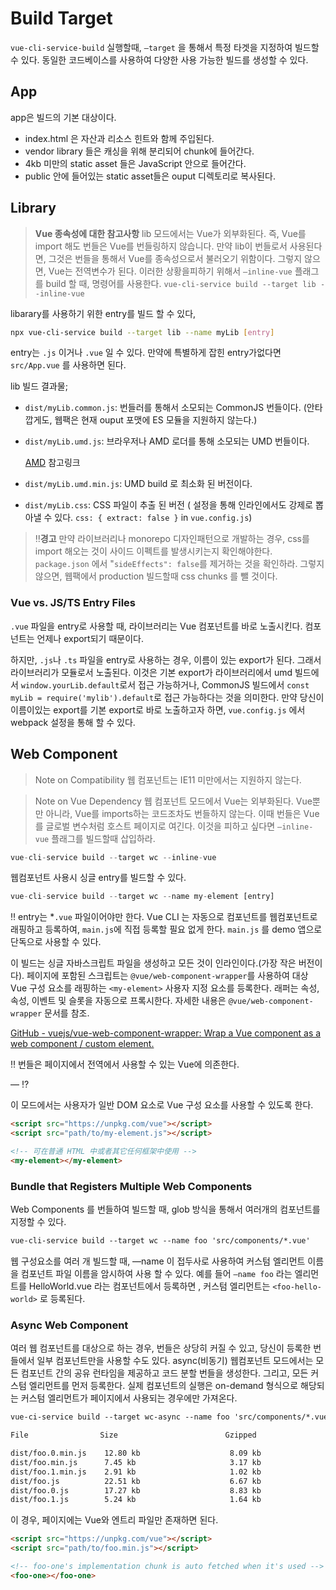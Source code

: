 # Build Target

`vue-cli-service-build` 실행할때, `—target` 을 통해서 특정 타겟을 지정하여 빌드할 수 있다. 동일한 코드베이스를 사용하여 다양한 사용 가능한 빌드를 생성할 수 있다. 

## App

app은 빌드의 기본 대상이다.

- index.html 은 자산과 리소스 힌트와 함께 주입된다.
- vendor library 들은 캐싱을 위해 분리되어 chunk에 들어간다.
- 4kb 미만의 static asset 들은 JavaScript 안으로  들어간다.
- public 안에 들어있는 static asset들은 ouput 디렉토리로 복사된다.

## Library

> **Vue 종속성에 대한 참고사항**
lib 모드에서는 Vue가 외부화된다. 즉, Vue를 import 해도 번들은 Vue를 번들링하지 않습니다. 만약 lib이 번들로서 사용된다면, 그것은 번들을 통해서 Vue를 종속성으로서 불러오기 위함이다. 그렇지 않으면, Vue는 전역변수가 된다. 
이러한 상황을피하기 위해서 `—inline-vue` 플래그를 build 할 때, 명령어를 사용한다.
`vue-cli-service build --target lib --inline-vue`

libarary를 사용하기 위한 entry를 빌드 할 수 있다,

```bash
npx vue-cli-service build --target lib --name myLib [entry]
```

entry는 `.js` 이거나 `.vue` 일 수 있다. 만약에 특별하게 잡힌 entry가없다면 `src/App.vue` 를 사용하면 된다.

lib 빌드 결과물;

- `dist/myLib.common.js`:  번들러를 통해서 소모되는 CommonJS 번들이다. (안타깝게도, 웹팩은 현재 ouput 포맷에 ES 모듈을 지원하지 않는다.)
- `dist/myLib.umd.js`: 브라우저나 AMD 로더를 통해 소모되는 UMD 번들이다.

    [AMD](https://d2.naver.com/helloworld/591319) 참고링크

- `dist/myLib.umd.min.js`:  UMD build 로 최소화 된 버전이다.
- `dist/myLib.css`: CSS 파일이 추출 된 버전 ( 설정을 통해 인라인에서도 강제로 뽑아낼 수 있다. `css: { extract: false }` in `vue.config.js`)

> ‼️**경고**
만약 라이브러리나 monorepo 디자인패턴으로 개발하는 경우, css를 import 해오는 것이 사이드 이펙트를 발생시키는지 확인해야한다.  `package.json` 에서 "`sideEffects": false`를 제거하는 것을 확인하라. 그렇지 않으면, 웹팩에서 production 빌드할때 css chunks 를 뺄 것이다.

### Vue vs. JS/TS Entry Files

`.vue` 파일을 entry로 사용할 때, 라이브러리는 Vue 컴포넌트를 바로 노출시킨다. 컴포넌트는  언제나 export되기 때문이다.

하지만, `.js`나 `.ts` 파일을 entry로 사용하는 경우,  이름이 있는 export가 된다. 그래서 라이브러리가 모듈로서 노출된다. 이것은 기본 export가 라이브러리에서 umd 빌드에서   `window.yourLib.default`로서 접근 가능하거나, CommonJS 빌드에서 `const myLib = require('mylib').default`로 접근 가능하다는 것을 의미한다. 만약  당신이 이름이있는 export를 기본 export로 바로 노출하고자 하면, `vue.config.js` 에서 webpack 설정을 통해 할 수 있다. 

## Web Component

> Note on Compatibility
웹 컴포넌트는 IE11 미만에서는 지원하지 않는다.

> Note on Vue Dependency
웹 컴포넌트 모드에서 Vue는 외부화된다. Vue뿐만 아니라, Vue를 imports하는 코드조차도 번들하지 않는다. 이때 번들은 Vue를 글로벌 변수처럼 호스트 페이지로 여긴다.
이것을 피하고 싶다면 `—inline-vue` 플래그를 빌드할때 삽입하라.

```jsx
vue-cli-service build --target wc --inline-vue
```

웹컴포넌트 사용시 싱글 entry를 빌드할 수 있다.

```jsx
vue-cli-service build --target wc --name my-element [entry]
```

‼️ entry는 *`.vue` 파일이어야만 한다. Vue CLI 는 자동으로 컴포넌트를 웹컴포넌트로 래핑하고 등록하여, `main.js`에 직접 등록할 필요 없게 한다. `main.js` 를 demo 앱으로 단독으로 사용할 수 있다.

이 빌드는 싱글 자바스크립트 파일을 생성하고 모든 것이 인라인이다.(가장 작은 버전이다). 페이지에 포함된 스크립트는 `@vue/web-component-wrapper`를 사용하여 대상 Vue 구성 요소를 래핑하는 `<my-element>` 사용자 지정 요소를 등록한다.  래퍼는 속성, 속성, 이벤트 및 슬롯을 자동으로 프록시한다. 자세한 내용은 `@vue/web-component-wrapper` 문서를 참조.

[GitHub - vuejs/vue-web-component-wrapper: Wrap a Vue component as a web component / custom element.](https://github.com/vuejs/vue-web-component-wrapper)

‼️ 번들은 페이지에서  전역에서 사용할 수 있는 Vue에 의존한다.

— ⁉️

이 모드에서는 사용자가 일반 DOM 요소로 Vue 구성 요소를 사용할 수 있도록 한다.

```html
<script src="https://unpkg.com/vue"></script>
<script src="path/to/my-element.js"></script>

<!-- 可在普通 HTML 中或者其它任何框架中使用 -->
<my-element></my-element>
```

### Bundle that Registers Multiple Web Components

Web Components 를 번들하여 빌드할 때,  glob 방식을 통해서 여러개의 컴포넌트를 지정할 수 있다.

```html
vue-cli-service build --target wc --name foo 'src/components/*.vue'
```

웹 구성요소를 여러 개 빌드할 때, —name 이 접두사로 사용하여 커스텀 엘리먼트 이름을 컴포넌트 파일 이름을 암시하여 사용 할 수 있다. 예를 들어 `—name foo` 라는 엘리먼트를 HelloWorld.vue 라는 컴포넌트에서  등록하면 , 커스텀 엘리먼트는 `<foo-hello-world>` 로 등록된다.

### Async Web Component

여러 웹 컴포넌트를 대상으로 하는 경우, 번들은 상당히 커질 수 있고, 당신이 등록한 번들에서 일부 컴포넌트만을 사용할 수도 있다. async(비동기) 웹컴포넌트 모드에서는 모든 컴포넌트 간의 공유 런타임을 제공하고 코드 분할 번들을 생성한다. 그리고, 모든 커스텀 엘리먼트를 먼저 등록한다. 실제 컴포넌트의 실행은 on-demand 형식으로 해당되는 커스텀 엘리먼트가 페이지에서 사용되는 경우에만 가져온다.

```html
vue-ci-service build --target wc-async --name foo 'src/components/*.vue'
```

```html
File                Size                        Gzipped

dist/foo.0.min.js    12.80 kb                    8.09 kb
dist/foo.min.js      7.45 kb                     3.17 kb
dist/foo.1.min.js    2.91 kb                     1.02 kb
dist/foo.js          22.51 kb                    6.67 kb
dist/foo.0.js        17.27 kb                    8.83 kb
dist/foo.1.js        5.24 kb                     1.64 kb
```

이 경우, 페이지에는 Vue와 엔트리 파일만 존재하면 된다.

```html
<script src="https://unpkg.com/vue"></script>
<script src="path/to/foo.min.js"></script>

<!-- foo-one's implementation chunk is auto fetched when it's used -->
<foo-one></foo-one>
```